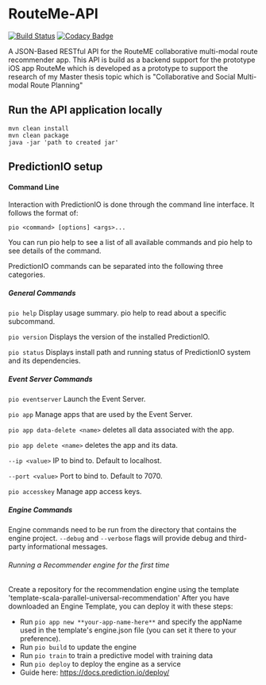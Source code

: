 # RouteMe-API
[![Build Status](https://travis-ci.org/heshamMassoud/RouteMe-API.svg?branch=master)](https://travis-ci.org/heshamMassoud/RouteMe-API) [![Codacy Badge](https://api.codacy.com/project/badge/Grade/1b82f6d1ce9e4af2b6ff983495eba77d)](https://www.codacy.com/app/heshamhamdymassoud/RouteMe-API?utm_source=github.com&amp;utm_medium=referral&amp;utm_content=heshamMassoud/RouteMe-API&amp;utm_campaign=Badge_Grade)

A JSON-Based RESTful API for the RouteME collaborative multi-modal route recommender app. This API is build as a backend support for the prototype iOS app RouteMe which is developed as a prototype to support the research of my Master thesis topic which is "Collaborative and Social Multi-modal Route Planning"

## Run the API application locally
```
mvn clean install
mvn clean package
java -jar 'path to created jar'
```

## PredictionIO setup
#### Command Line
Interaction with PredictionIO is done through the command line interface. It follows the format of:

`pio <command> [options] <args>...`

You can run pio help to see a list of all available commands and pio help <command> to see details of the command.

PredictionIO commands can be separated into the following three categories.

##### General Commands

`pio help` Display usage summary. pio help <command> to read about a specific subcommand.

`pio version` Displays the version of the installed PredictionIO.

`pio status` Displays install path and running status of PredictionIO system and its dependencies.

##### Event Server Commands

`pio eventserver` Launch the Event Server.

`pio app` Manage apps that are used by the Event Server.

`pio app data-delete <name>` deletes all data associated with the app.

`pio app delete <name>` deletes the app and its data.

`--ip <value>` IP to bind to. Default to localhost.

`--port <value>` Port to bind to. Default to 7070.

`pio accesskey` Manage app access keys.

##### Engine Commands

Engine commands need to be run from the directory that contains the engine project. `--debug` and `--verbose` flags will provide debug and third-party informational messages.

###### Running a Recommender engine for the first time
Create a repository for the recommendation engine using the template 'template-scala-parallel-universal-recommendation'
After you have downloaded an Engine Template, you can deploy it with these steps:

- Run `pio app new **your-app-name-here**` and specify the appName used in the template's engine.json file (you can set it there to your preference).
- Run `pio build` to update the engine
- Run `pio train` to train a predictive model with training data
- Run `pio deploy` to deploy the engine as a service
- Guide here: https://docs.prediction.io/deploy/



